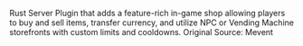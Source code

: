 Rust Server Plugin that adds a feature-rich in-game shop allowing players to buy and sell items, transfer currency, and utilize NPC or Vending Machine storefronts with custom limits and cooldowns. Original Source: Mevent